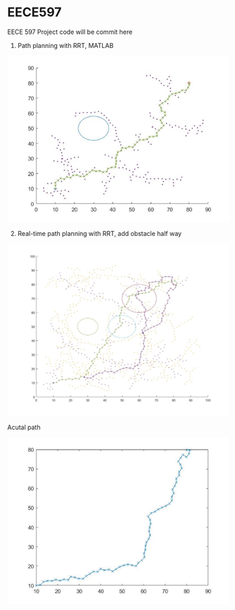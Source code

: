 # EECE597
EECE 597 Project code will be commit here

1. Path planning with RRT, MATLAB

![RRT_Path_Plan](PathPlanRRT/rrt_path.jpg)

2. Real-time path planning with RRT, add obstacle half way

![Online_RRT](PathPlanRRT/onlineRRT.jpg)

Acutal path

![Actual path](PathPlanRRT/onlineRRT_actualPath.jpg)
